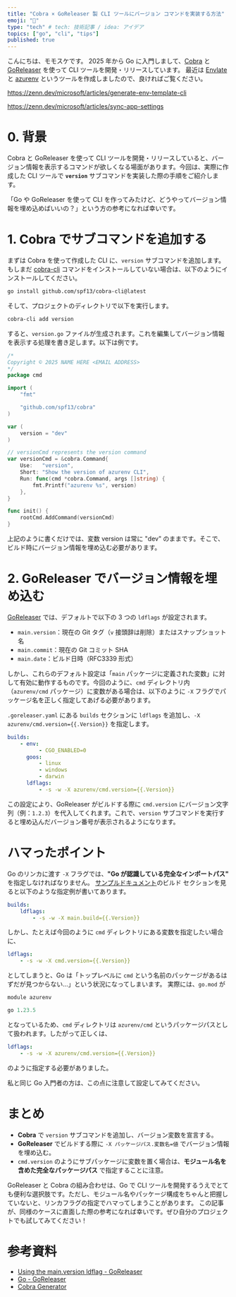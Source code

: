```yaml
---
title: "Cobra × GoReleaser 製 CLI ツールにバージョン コマンドを実装する方法"
emoji: "🎉"
type: "tech" # tech: 技術記事 / idea: アイデア
topics: ["go", "cli", "tips"]
published: true
---
```


こんにちは、モモスケです。
2025 年から Go に入門しまして、[Cobra](https://github.com/spf13/cobra) と [GoReleaser](https://goreleaser.com/) を使って CLI ツールを開発・リリースしています。
最近は [Envlate](https://github.com/ry0y4n/envlate) と [azurenv](https://github.com/ry0y4n/azurenv) というツールを作成しましたので、良ければご覧ください。

https://zenn.dev/microsoft/articles/generate-env-template-cli

https://zenn.dev/microsoft/articles/sync-app-settings

# 0. 背景

Cobra と GoReleaser を使って CLI ツールを開発・リリースしていると、バージョン情報を表示するコマンドが欲しくなる場面があります。今回は、実際に作成した CLI ツールで **`version`** サブコマンドを実装した際の手順をご紹介します。

「Go や GoReleaser を使って CLI を作ってみたけど、どうやってバージョン情報を埋め込めばいいの？」という方の参考になれば幸いです。

# 1. Cobra でサブコマンドを追加する

まずは Cobra を使って作成した CLI に、`version` サブコマンドを追加します。もしまだ [cobra-cli](https://github.com/spf13/cobra-cli) コマンドをインストールしていない場合は、以下のようにインストールしてください。

```bash
go install github.com/spf13/cobra-cli@latest
```

そして、プロジェクトのディレクトリで以下を実行します。

```bash
cobra-cli add version
```

すると、`version.go` ファイルが生成されます。これを編集してバージョン情報を表示する処理を書き足します。以下は例です。

```go
/*
Copyright © 2025 NAME HERE <EMAIL ADDRESS>
*/
package cmd

import (
	"fmt"

	"github.com/spf13/cobra"
)

var (
	version = "dev"
)

// versionCmd represents the version command
var versionCmd = &cobra.Command{
	Use:   "version",
	Short: "Show the version of azurenv CLI",
	Run: func(cmd *cobra.Command, args []string) {
		fmt.Printf("azurenv %s", version)
	},
}

func init() {
	rootCmd.AddCommand(versionCmd)
}

```

上記のように書くだけでは、変数 version は常に "dev" のままです。そこで、ビルド時にバージョン情報を埋め込む必要があります。

# 2. GoReleaser でバージョン情報を埋め込む

[GoReleaser](https://goreleaser.com/cookbooks/using-main.version/) では、デフォルトで以下の 3 つの `ldflags` が設定されます。

-   `main.version`：現在の Git タグ（`v` 接頭辞は削除）またはスナップショット名
-   `main.commit`：現在の Git コミット SHA
-   `main.date`：ビルド日時（RFC3339 形式）

しかし、これらのデフォルト設定は「`main` パッケージに定義された変数」に対して有効に動作するものです。今回のように、`cmd` ディレクトリ内（`azurenv/cmd` パッケージ）に変数がある場合は、以下のように `-X` フラグでパッケージ名を正しく指定してあげる必要があります。

`.goreleaser.yaml` にある `builds` セクションに `ldflags` を追加し、`-X azurenv/cmd.version={{.Version}}` を指定します。

```yaml
builds:
    - env:
          - CGO_ENABLED=0
      goos:
          - linux
          - windows
          - darwin
      ldflags:
          - -s -w -X azurenv/cmd.version={{.Version}}
```

この設定により、GoReleaser がビルドする際に `cmd.version` にバージョン文字列（例：`1.2.3`）を代入してくれます。これで、`version` サブコマンドを実行すると埋め込んだバージョン番号が表示されるようになります。

# ハマったポイント

Go のリンカに渡す `-X` フラグでは、**"Go が認識している完全なインポートパス"** を指定しなければなりません。
[サンプルドキュメント](https://goreleaser.com/customization/builds/go/)のビルド セクションを見ると以下のような指定例が書いてあります。

```yaml
builds:
    ldflags:
        - -s -w -X main.build={{.Version}}
```

しかし、たとえば今回のように `cmd` ディレクトリにある変数を指定したい場合に、

```yaml
ldflags:
    - -s -w -X cmd.version={{.Version}}
```

としてしまうと、Go は「トップレベルに `cmd` という名前のパッケージがあるはずだが見つからない…」という状況になってしまいます。
実際には、`go.mod` が

```go.mod
module azurenv

go 1.23.5
```

となっているため、`cmd` ディレクトリは `azurenv/cmd` というパッケージパスとして扱われます。したがって正しくは、

```yaml
ldflags:
    - -s -w -X azurenv/cmd.version={{.Version}}
```

のように指定する必要がありました。

私と同じ Go 入門者の方は、この点に注意して設定してみてください。

# まとめ

-   **Cobra** で `version` サブコマンドを追加し、バージョン変数を宣言する。
-   **GoReleaser** でビルドする際に `-X パッケージパス.変数名=値` でバージョン情報を埋め込む。
-   `cmd.version` のようにサブパッケージに変数を置く場合は、**モジュール名を含めた完全なパッケージパス** で指定することに注意。

GoReleaser と Cobra の組み合わせは、Go で CLI ツールを開発するうえでとても便利な選択肢です。ただし、モジュール名やパッケージ構成をちゃんと把握していないと、リンカフラグの指定でハマってしまうことがあります。
この記事が、同様のケースに直面した際の参考になれば幸いです。ぜひ自分のプロジェクトでも試してみてください！

# 参考資料

-   [Using the main.version ldflag - GoReleaser](https://goreleaser.com/cookbooks/using-main.version/)
-   [Go - GoReleaser](https://goreleaser.com/customization/builds/go/)
-   [Cobra Generator](https://github.com/spf13/cobra-cli)
